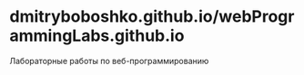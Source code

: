 # dmitryboboshko.github.io/webProgrammingLabs.github.io
 Лабораторные работы по веб-программированию
